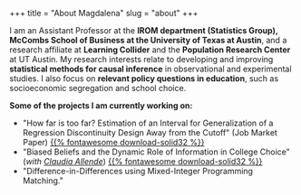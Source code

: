 +++
title = "About Magdalena"
slug = "about"
+++

I am an Assistant Professor at the **IROM department (Statistics Group), McCombs School of Business at the University of Texas at Austin**, and a research affiliate at **Learning Collider** and the **Population Research Center** at UT Austin. My research interests relate to developing and improving **statistical methods for causal inference** in observational and experimental studies. I also focus on **relevant policy questions in education**, such as socioeconomic segregation and school choice.

**Some of the projects I am currently working on:**

* "How far is too far? Estimation of an Interval for Generalization of a Regression Discontinuity Design Away from the Cutoff" (Job Market Paper) [{{% fontawesome download-solid32 %}}](/files/sub/MBennett_GRD.pdf)
* "Biased Beliefs and the Dynamic Role of Information in College Choice" (*with [Claudia Allende](https://www.claudiaallendesc.com/)*) [{{% fontawesome download-solid32 %}}](https://www.magdalenabennett.com/abstracts/#chile-rct/)
* "Difference-in-Differences using Mixed-Integer Programming Matching."
